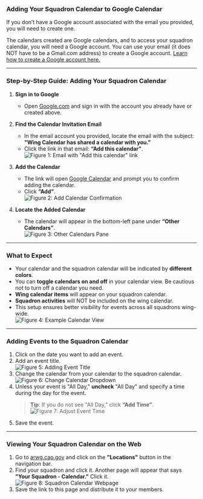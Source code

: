 ### Adding Your Squadron Calendar to Google Calendar

If you don’t have a Google account associated with the email you provided, you will need to create one.

The calendars created are Google calendars, and to access your squadron calendar, you will need a Google account. You can use your email (it does NOT have to be a Gmail.com address) to create a Google account.  [Learn how to create a Google account here.](https://github.com/at3davis/CAP_Pub/blob/CreateGoogleAcct.md)

---

### Step-by-Step Guide: Adding Your Squadron Calendar

1. **Sign in to Google**
   - Open [Google.com](https://www.google.com) and sign in with the account you already have or created above.

2. **Find the Calendar Invitation Email**
   - In the email account you provided, locate the email with the subject:  
     **"Wing Calendar has shared a calendar with you."**
   - Click the link in that email: **“Add this calendar”**.  
     ![Figure 1: Email with "Add this calendar" link](images/figure1a.png)

3. **Add the Calendar**
   - The link will open [Google Calendar](https://calendar.google.com) and prompt you to confirm adding the calendar.
   - Click **“Add”**.  
     ![Figure 2: Add Calendar Confirmation](./images/figure1b.png) 

4. **Locate the Added Calendar**
   - The calendar will appear in the bottom-left pane under **“Other Calendars”**.  
     ![Figure 3: Other Calendars Pane](./images/figure3a.png)

---

### What to Expect

- Your calendar and the squadron calendar will be indicated by **different colors**.
- You can **toggle calendars on and off** in your calendar view. Be cautious not to turn off a calendar you need.
- **Wing calendar items** will appear on your squadron calendar.
- **Squadron activities** will NOT be included on the wing calendar.
- This setup ensures better visibility for events across all squadrons wing-wide.  
  ![Figure 4: Example Calendar View](./images/figure4done.png)

---

### Adding Events to the Squadron Calendar

1. Click on the date you want to add an event.
2. Add an event title.  
   ![Figure 5: Adding Event Title](./images/addevent1.png)
3. Change the calendar from your calendar to the squadron calendar.  
   ![Figure 6: Change Calendar Dropdown](./images/addevent2.png)
4. Unless your event is "All Day," **uncheck** "All Day" and specify a time during the day for the event.  
   > **Tip**: If you do not see "All Day," click **“Add Time”**.  
   ![Figure 7: Adjust Event Time](./images/addevent3.png)
5. Save the event.

---

### Viewing Your Squadron Calendar on the Web

1. Go to [arwg.cap.gov](https://arwg.cap.gov) and click on the **"Locations"** button in the navigation bar.
2. Find your squadron and click it. Another page will appear that says **"Your Squadron - Calendar."** Click it.  
   ![Figure 8: Squadron Calendar Webpage](./images/figure5.png)
3. Save the link to this page and distribute it to your members.
